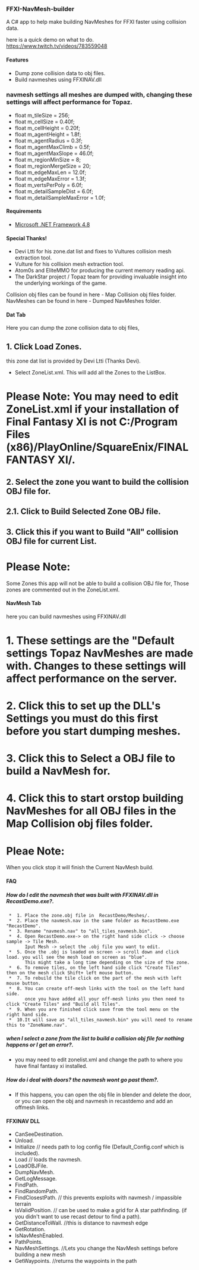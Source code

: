 ### FFXI-NavMesh-builder
A C# app to help make building NavMeshes for FFXI faster using collision data.

here is a quick demo on what to do.
https://www.twitch.tv/videos/783559048

#### Features
* Dump zone collision data to obj files.
* Build navmeshes using FFXINAV.dll

### navmesh settings all meshes are dumped with, changing these settings will affect performance for Topaz.

* float m_tileSize = 256;        
*	float m_cellSize = 0.40f;
*	float m_cellHeight = 0.20f;
*	float m_agentHeight = 1.8f;    
*	float m_agentRadius = 0.3f;     
*	float m_agentMaxClimb = 0.5f;   
*	float m_agentMaxSlope = 46.0f;
*	float m_regionMinSize = 8;
*	float m_regionMergeSize = 20;
*	float m_edgeMaxLen = 12.0f;
*	float m_edgeMaxError = 1.3f;
*	float m_vertsPerPoly = 6.0f;
*	float m_detailSampleDist = 6.0f;
*	float m_detailSampleMaxError = 1.0f;
	
#### Requirements
* [Microsoft .NET Framework 4.8](https://dotnet.microsoft.com/download/dotnet-framework/net48)

#### Special Thanks!

* Devi Ltti for his zone.dat list and fixes to Vultures collision mesh extraction tool.
* Vulture for his collision mesh extraction tool.
* Atom0s and EliteMMO for producing the current memory reading api.
* The DarkStar project / Topaz team for providing invaluable insight into the underlying workings of the game. 
	
 Collision obj files can be found in here - Map Collision obj files folder.
 NavMeshes can be found in here - Dumped NavMeshes folder.

#### Dat Tab

Here you can dump the zone collision data to obj files,

## 1. Click Load Zones.
this zone dat list is provided by Devi Ltti (Thanks Devi).
* Select ZoneList.xml.
This will add all the Zones to the ListBox.

# Please Note: You may need to edit ZoneList.xml if your installation of Final Fantasy XI is not C:/Program Files (x86)/PlayOnline/SquareEnix/FINAL FANTASY XI/.

## 2. Select the zone you want to build the collision OBJ file for.

## 2.1. Click to Build Selected Zone OBJ file.

## 3. Click this if you want to Build "All" collision OBJ file for current List.
# Please Note: 
Some Zones this app will not be able to build a collision OBJ file for, Those zones are commented out in the ZoneList.xml.

#### NavMesh Tab

here you can build navmeshes using FFXINAV.dll

# 1. These settings are the "Default settings Topaz NavMeshes are made with. Changes to these settings will affect performance on the server.

# 2. Click this to set up the DLL's Settings you must do this first before you start dumping meshes.

# 3. Click this to Select a OBJ file to build a NavMesh for.

# 4. Click this to start orstop building NavMeshes for all OBJ files in the Map Collision obj files folder.
# Pleae Note: 
When you click stop it will finish the Current NavMesh build.

#### FAQ

##### How do I edit the navmesh that was built with FFXINAV.dll in RecastDemo.exe?.
    
     *  1. Place the zone.obj file in  RecastDemo/Meshes/.
     *  2. Place the navmesh.nav in the same folder as RecastDemo.exe "RecastDemo".
     *  3. Rename "navmesh.nav" to "all_tiles_navmesh.bin".
     *  4. Open RecastDemo.exe-> on the right hand side click -> choose sample -> Tile Mesh.
           Iput Mesh -> select the .obj file you want to edit.
     *  5. Once the .obj is loaded on screen -> scroll down and click load. you will see the mesh load on screen as "blue".
           This might take a long time depending on the size of the zone.
     *  6. To remove tiles, on the left hand side click "Create Tiles" then on the mesh click Shift+ left mouse button.
     *  7. To rebuild the tile click on the part of the mesh with left mouse button.
     *  8. You can create off-mesh links with the tool on the left hand side. 
           once you have added all your off-mesh links you then need to click "Create Tiles" and "Build all Tiles".
     *  9. When you are finished click save from the tool menu on the right hand side.
     *  10.It will save as "all_tiles_navmesh.bin" you will need to rename this to "ZoneName.nav".   
       
##### when I select a zone from the list to build a collision obj file for nothing happens or I get an error?. 
   
* you may need to edit zonelist.xml and change the path to where you have final fantasy xi installed.

##### How do i deal with doors? the navmesh wont go past them?.
   
* If this happens, you can open the obj file in blender and delete the door, or you can open the obj and navmesh in recastdemo and add an offmesh links.

#### FFXINAV DLL
* CanSeeDestination.
* Unload.
* Initialize // needs path to log config file (Default_Config.conf which is included).
* Load  // loads the navmesh.
* LoadOBJFile.
* DumpNavMesh.
* GetLogMessage.
* FindPath.
* FindRandomPath.
* FindClosestPath. // this prevents exploits with navmesh / impassible terrain
* IsValidPosition. // can be used to make a grid for A star pathfinding. (if you didn't want to use recast detour to find a path).
* GetDistanceToWall. //this is distance to navmesh edge
* GetRotation.
* IsNavMeshEnabled.
* PathPoints.
* NavMeshSettings. //Lets you change the NavMesh settings before building a new mesh
* GetWaypoints. //returns the waypoints in the path

